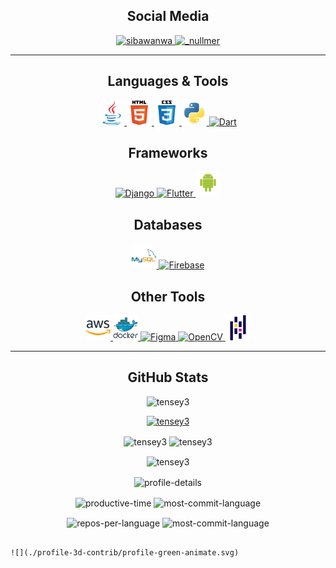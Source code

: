 <h2 align="center">Social Media</h2>
<p align="center">
  <a href="https://twitter.com/sibawanwa" target="blank">
    <img src="https://raw.githubusercontent.com/rahuldkjain/github-profile-readme-generator/master/src/images/icons/Social/twitter.svg" alt="sibawanwa" height="40" width="40" />
  </a>
  <a href="https://discord.gg/_nullmer" target="blank">
    <img src="https://raw.githubusercontent.com/rahuldkjain/github-profile-readme-generator/master/src/images/icons/Social/discord.svg" alt="_nullmer" height="40" width="40" />
  </a>
</p>

---

<h2 align="center">Languages & Tools</h2>
<p align="center">
  <a href="https://www.java.com" target="_blank" rel="noreferrer">
    <img src="https://raw.githubusercontent.com/devicons/devicon/master/icons/java/java-original.svg" alt="Java" width="40" height="40" />
  </a>
  <a href="https://www.w3.org/html/" target="_blank" rel="noreferrer">
    <img src="https://raw.githubusercontent.com/devicons/devicon/master/icons/html5/html5-original-wordmark.svg" alt="HTML5" width="40" height="40" />
  </a>
  <a href="https://www.w3schools.com/css/" target="_blank" rel="noreferrer">
    <img src="https://raw.githubusercontent.com/devicons/devicon/master/icons/css3/css3-original-wordmark.svg" alt="CSS3" width="40" height="40" />
  </a>
  <a href="https://www.python.org" target="_blank" rel="noreferrer">
    <img src="https://raw.githubusercontent.com/devicons/devicon/master/icons/python/python-original.svg" alt="Python" width="40" height="40" />
  </a>
  <a href="https://dart.dev" target="_blank" rel="noreferrer">
    <img src="https://www.vectorlogo.zone/logos/dartlang/dartlang-icon.svg" alt="Dart" width="40" height="40" />
  </a>
</p>

<h2 align="center">Frameworks</h2>
<p align="center">
  <a href="https://www.djangoproject.com/" target="_blank" rel="noreferrer">
    <img src="https://cdn.worldvectorlogo.com/logos/django.svg" alt="Django" width="40" height="40" />
  </a>
  <a href="https://flutter.dev" target="_blank" rel="noreferrer">
    <img src="https://www.vectorlogo.zone/logos/flutterio/flutterio-icon.svg" alt="Flutter" width="40" height="40" />
  </a>
  <a href="https://developer.android.com" target="_blank" rel="noreferrer">
    <img src="https://raw.githubusercontent.com/devicons/devicon/master/icons/android/android-original-wordmark.svg" alt="Android" width="40" height="40" />
  </a>
</p>

<h2 align="center">Databases</h2>
<p align="center">
  <a href="https://www.mysql.com/" target="_blank" rel="noreferrer">
    <img src="https://raw.githubusercontent.com/devicons/devicon/master/icons/mysql/mysql-original-wordmark.svg" alt="MySQL" width="40" height="40" />
  </a>
  <a href="https://firebase.google.com/" target="_blank" rel="noreferrer">
    <img src="https://www.vectorlogo.zone/logos/firebase/firebase-icon.svg" alt="Firebase" width="40" height="40" />
  </a>
</p>

<h2 align="center">Other Tools</h2>
<p align="center">
  <a href="https://aws.amazon.com" target="_blank" rel="noreferrer">
    <img src="https://raw.githubusercontent.com/devicons/devicon/master/icons/amazonwebservices/amazonwebservices-original-wordmark.svg" alt="AWS" width="40" height="40" />
  </a>
  <a href="https://www.docker.com/" target="_blank" rel="noreferrer">
    <img src="https://raw.githubusercontent.com/devicons/devicon/master/icons/docker/docker-original-wordmark.svg" alt="Docker" width="40" height="40" />
  </a>
  <a href="https://www.figma.com/" target="_blank" rel="noreferrer">
    <img src="https://www.vectorlogo.zone/logos/figma/figma-icon.svg" alt="Figma" width="40" height="40" />
  </a>
  <a href="https://opencv.org/" target="_blank" rel="noreferrer">
    <img src="https://www.vectorlogo.zone/logos/opencv/opencv-icon.svg" alt="OpenCV" width="40" height="40" />
  </a>
  <a href="https://pandas.pydata.org/" target="_blank" rel="noreferrer">
    <img src="https://raw.githubusercontent.com/devicons/devicon/2ae2a900d2f041da66e950e4d48052658d850630/icons/pandas/pandas-original.svg" alt="Pandas" width="40" height="40" />
  </a>
</p>

---

<h2 align="center">GitHub Stats</h2>
<p align="center">
  <img src="https://komarev.com/ghpvc/?username=tensey3&label=Profile%20views&color=0e75b6&style=flat" alt="tensey3" />
</p>

<p align="center">
  <a href="https://github.com/ryo-ma/github-profile-trophy">
    <img src="https://github-profile-trophy.vercel.app/?username=tensey3&theme=onedark" alt="tensey3" />
  </a>
</p>

<p align="center">
  <img align="center" src="https://github-readme-stats.vercel.app/api/top-langs?username=tensey3&show_icons=true&locale=en&layout=compact" alt="tensey3" />
  <img align="center" src="https://github-readme-stats.vercel.app/api?username=tensey3&show_icons=true&locale=en" alt="tensey3" />
</p>

<p align="center">
  <img align="center" src="https://github-readme-streak-stats.herokuapp.com/?user=tensey3&" alt="tensey3" />
</p>

<p align="center">
  <img align="center" src="http://github-profile-summary-cards.vercel.app/api/cards/profile-details?username=tensey3&theme=tokyonight" alt="profile-details" />
</p>

<p align="center">
  <img align="center" src="http://github-profile-summary-cards.vercel.app/api/cards/productive-time?username=tensey3&theme=tokyonight&utcOffset=8" alt="productive-time" />
  <img align="center" src="http://github-profile-summary-cards.vercel.app/api/cards/most-commit-language?username=tensey3&theme=tokyonight&exclude=html,css" alt="most-commit-language" />
</p>

<p align="center">
  <img align="center" src="https://raw.githubusercontent.com/vn7n24fzkq/github-profile-summary-cards-example/master/profile-summary-card-output/tokyonight/1-repos-per-language.svg" alt="repos-per-language" />
  <img align="center" src="https://raw.githubusercontent.com/vn7n24fzkq/github-profile-summary-cards-example/master/profile-summary-card-output/tokyonight/2-most-commit-language.svg" alt="most-commit-language" />
</p>


```

![](./profile-3d-contrib/profile-green-animate.svg)
